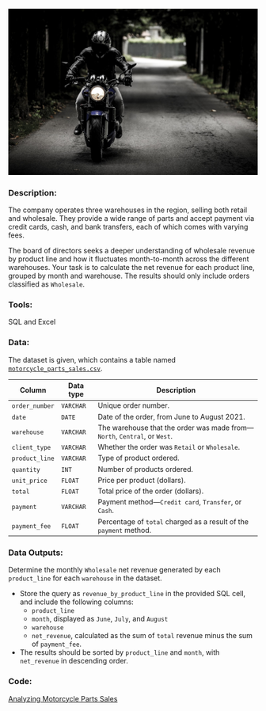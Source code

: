 ![image](https://github.com/mynameisfho/My-Data-Analyst-Portofolio/blob/main/Motorcycle%20Parts%20Sales/biker.jpg)

### Description:
The company operates three warehouses in the region, selling both retail and wholesale. They provide a wide range of parts and accept payment via credit cards, cash, and bank transfers, each of which comes with varying fees.

The board of directors seeks a deeper understanding of wholesale revenue by product line and how it fluctuates month-to-month across the different warehouses. Your task is to calculate the net revenue for each product line, grouped by month and warehouse. The results should only include orders classified as `Wholesale`.

### Tools: 
SQL and Excel

### Data:
The dataset is given, which contains a table named [`motorcycle_parts_sales.csv`](https://github.com/mynameisfho/My-Data-Analyst-Portofolio/blob/main/Motorcycle%20Parts%20Sales/motorcylce_parts_sales.csv).

| Column | Data type | Description |
|--------|-----------|-------------|
| `order_number` | `VARCHAR` | Unique order number. |
| `date` | `DATE` | Date of the order, from June to August 2021. |
| `warehouse` | `VARCHAR` | The warehouse that the order was made from&mdash; `North`, `Central`, or `West`. |
| `client_type` | `VARCHAR` | Whether the order was `Retail` or `Wholesale`. |
| `product_line` | `VARCHAR` | Type of product ordered. |
| `quantity` | `INT` | Number of products ordered. | 
| `unit_price` | `FLOAT` | Price per product (dollars). |
| `total` | `FLOAT` | Total price of the order (dollars). |
| `payment` | `VARCHAR` | Payment method&mdash;`Credit card`, `Transfer`, or `Cash`. |
| `payment_fee` | `FLOAT` | Percentage of `total` charged as a result of the `payment` method. |

### Data Outputs: 
Determine the monthly `Wholesale` net revenue generated by each `product_line` for each `warehouse` in the dataset.
- Store the query as `revenue_by_product_line` in the provided SQL cell, and include the following columns:
    - `product_line`
    - `month`, displayed as `June`, `July`, and `August`
    - `warehouse`
    - `net_revenue`, calculated as the sum of `total` revenue minus the sum of `payment_fee`.
- The results should be sorted by `product_line` and `month`, with `net_revenue` in descending order.

### Code:
[Analyzing Motorcycle Parts Sales](https://github.com/mynameisfho/My-Data-Analyst-Portofolio/blob/main/Motorcycle%20Parts%20Sales/motorcycle_parts_sales.sql)